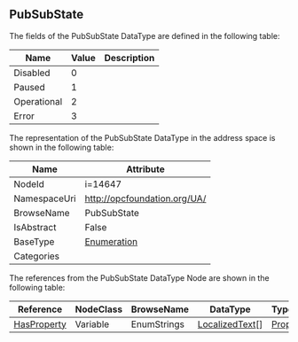 <!-- datatype -->
## PubSubState
  
<!-- end of description -->
The fields of the PubSubState DataType are defined in the following table:  

|Name|Value| Description|
|---|---|---|
|Disabled|0||
|Paused|1||
|Operational|2||
|Error|3||

The representation of the PubSubState DataType in the address space is shown in the following table:  

|Name|Attribute|
|---|---|
|NodeId|i=14647|
|NamespaceUri|http://opcfoundation.org/UA/|
|BrowseName|PubSubState|
|IsAbstract|False|
|BaseType|[Enumeration](../../DataTypes/Enumeration/readme.md)|
|Categories||

The references from the PubSubState DataType Node are shown in the following table:  

|Reference|NodeClass|BrowseName|DataType|TypeDefinition|ModellingRule|
|---|---|---|---|---|---|
|[HasProperty](../../ReferenceTypes/HasProperty/readme.md)|Variable|EnumStrings|[LocalizedText](../../DataTypes/LocalizedText/readme.md)[]|[PropertyType](../../VariableTypes/PropertyType/readme.md)|[Mandatory](../../Objects/Mandatory/readme.md)|

